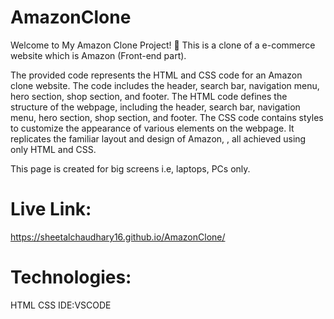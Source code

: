 # AmazonClone
Welcome to My Amazon Clone Project! 🚀 This is a clone of a e-commerce website which is Amazon (Front-end part). 

The provided code represents the HTML and CSS code for an Amazon clone website. The code includes the header, search bar, navigation menu, hero section, shop section, and footer. The HTML code defines the structure of the webpage, including the header, search bar, navigation menu, hero section, shop section, and footer. The CSS code contains styles to customize the appearance of various elements on the webpage. It replicates the familiar layout and design of Amazon, , all achieved using only HTML and CSS.

This page is created for big screens i.e, laptops, PCs only.

# Live Link:
https://sheetalchaudhary16.github.io/AmazonClone/

# Technologies:
HTML
CSS
IDE:VSCODE
